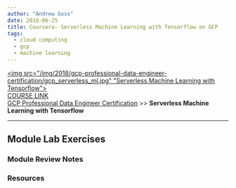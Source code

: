 ```yaml
---
author: "Andrew Goss"
date: 2018-06-25
title: Coursera- Serverless Machine Learning with Tensorflow on GCP
tags:
  - cloud computing
  - gcp
  - machine learning
---
```

<a href="https://www.coursera.org/learn/serverless-machine-learning-gcp" target=_><img src="/img/2018/gcp-professional-data-engineer-certification/gcp_serverless_ml.jpg" "Serverless Machine Learning with Tensorflow"></a><br>
<a href="https://www.coursera.org/learn/serverless-machine-learning-gcp" target="_blank">COURSE LINK</a><br>
<a href="/2018/gcp-professional-data-engineer-certification/">GCP Professional Data Engineer Certification</a> >> <b>Serverless Machine Learning with Tensorflow</b>
<hr>

## Module Lab Exercises

### Module Review Notes

### Resources